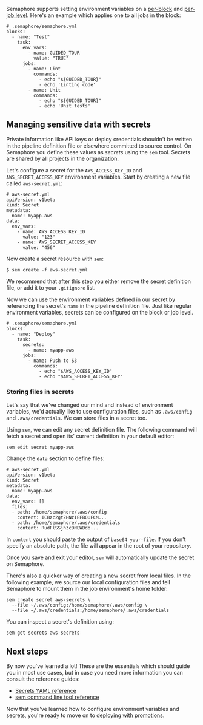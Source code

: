 Semaphore supports setting environment variables on a
[per-block][envvars-perblock] and [per-job level][envvars-perjob].
Here's an example which applies one to all jobs in the block:

<pre><code class="language-yaml"># .semaphore/semaphore.yml
blocks:
  - name: "Test"
    task:
      env_vars:
        - name: GUIDED_TOUR
          value: "TRUE"
      jobs:
        - name: Lint
          commands:
            - echo "${GUIDED_TOUR}"
            - echo 'Linting code'
        - name: Unit
          commands:
            - echo "${GUIDED_TOUR}"
            - echo 'Unit tests'
</code></pre>

## Managing sensitive data with secrets

Private information like API keys or deploy credentials shouldn't be
written in the pipeline definition file or elsewhere committed to source
control. On Semaphore you define these values as _secrets_ using the `sem` tool.
Secrets are shared by all projects in the organization.

Let's configure a secret for the `AWS_ACCESS_KEY_ID` and
`AWS_SECRET_ACCESS_KEY` environment variables. Start by creating a new
file called `aws-secret.yml`:

<pre><code class="language-yaml"># aws-secret.yml
apiVersion: v1beta
kind: Secret
metadata:
  name: myapp-aws
data:
  env_vars:
    - name: AWS_ACCESS_KEY_ID
      value: "123"
    - name: AWS_SECRET_ACCESS_KEY
      value: "456"
</code></pre>

Now create a secret resource with `sem`:

```
$ sem create -f aws-secret.yml
```

We recommend that after this step you either remove the secret definition file,
or add it to your `.gitignore` list.

Now we can use the environment variables defined in our secret by referencing
the secret's `name` in the pipeline definition file. Just like regular
environment variables, secrets can be configured on the block or job level.

<pre><code class="language-yaml"># .semaphore/semaphore.yml
blocks:
  - name: "Deploy"
    task:
      secrets:
        - name: myapp-aws
      jobs:
        - name: Push to S3
          commands:
            - echo "$AWS_ACCESS_KEY_ID"
            - echo "$AWS_SECRET_ACCESS_KEY"
</code></pre>

### Storing files in secrets

Let's say that we've changed our mind and instead of environment variables,
we'd actually like to use configuration files, such as `.aws/config` and
`.aws/credentials`. We can store files in a secret too.

Using `sem`, we can edit any secret definition file. The following command will
fetch a secret and open its' current definition in your default editor:

```
sem edit secret myapp-aws
```

Change the `data` section to define files:

<pre><code class="language-yaml"># aws-secret.yml
apiVersion: v1beta
kind: Secret
metadata:
  name: myapp-aws
data:
  env_vars: []
  files:
  - path: /home/semaphore/.aws/config
    content: ICBzc2gtZHNzIEFBQUFCM...
  - path: /home/semaphore/.aws/credentials
    content: RudFlSSjh3cDNEWDdo...
</code></pre>

In `content` you should paste the output of `base64 your-file`.
If you don't specify an absolute path, the file will appear in the root
of your repository.

Once you save and exit your editor, `sem` will automatically update
the secret on Semaphore.

There's also a quicker way of creating a new secret from local files.
In the following example, we source our local configuration files and tell
Semaphore to mount them in the job environment's home folder:

```
sem create secret aws-secrets \
  --file ~/.aws/config:/home/semaphore/.aws/config \
  --file ~/.aws/credentials:/home/semaphore/.aws/credentials
```

You can inspect a secret's definition using:

```
sem get secrets aws-secrets
```

## Next steps

By now you've learned a lot! These are the essentials which should guide you
in most use cases, but in case you need more information you can consult the
reference guides:

- [Secrets YAML reference][secrets]
- [sem command line tool reference][sem]

Now that you've learned how to configure environment variables and secrets,
you're ready to move on to [deploying with promotions][next].

[envvars-perblock]: https://docs.semaphoreci.com/article/50-pipeline-yaml#env_vars
[envvars-perjob]: https://docs.semaphoreci.com/article/50-pipeline-yaml#env_vars-in-jobs
[next]: https://docs.semaphoreci.com/article/67-deploying-with-promotions
[secrets]: https://docs.semaphoreci.com/article/51-secrets-yaml-reference
[sem]: https://docs.semaphoreci.com/article/53-sem-reference
